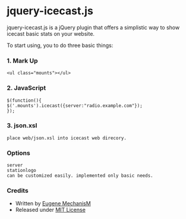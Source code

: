# jquery-icecast.js
jquery-icecast.js is a jQuery plugin that offers a simplistic way to show icecast basic stats on your website.

To start using, you to do three basic things:

### 1. Mark Up
    <ul class="mounts"></ul>

### 2. JavaScript
    $(function(){
    $('.mounts').icecast({server:"radio.example.com"});
    });

### 3. json.xsl
    place web/json.xsl into icecast web direcory.

### Options
    server
    stationlogo
    can be customized easily. implemented only basic needs.

### Credits
- Written by [Eugene MechanisM](http://mechanism.name)
- Released under [MIT License](http://www.opensource.org/licenses/mit-license.php)

